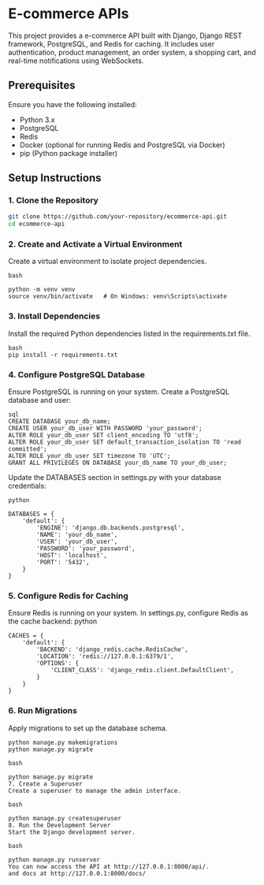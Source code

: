 # E-commerce APIs

This project provides a e-commerce API built with Django, Django REST framework, PostgreSQL, and Redis for caching. It includes user authentication, product management, an order system, a shopping cart, and real-time notifications using WebSockets.

## Prerequisites

Ensure you have the following installed:

- Python 3.x
- PostgreSQL
- Redis
- Docker (optional for running Redis and PostgreSQL via Docker)
- pip (Python package installer)

## Setup Instructions

### 1. Clone the Repository

```bash
git clone https://github.com/your-repository/ecommerce-api.git
cd ecommerce-api
```

### 2. Create and Activate a Virtual Environment
Create a virtual environment to isolate project dependencies.
```
bash

python -m venv venv
source venv/bin/activate   # On Windows: venv\Scripts\activate
```
### 3. Install Dependencies
Install the required Python dependencies listed in the requirements.txt file.
```
bash
pip install -r requirements.txt
```
### 4. Configure PostgreSQL Database
Ensure PostgreSQL is running on your system.
Create a PostgreSQL database and user:
```
sql
CREATE DATABASE your_db_name;
CREATE USER your_db_user WITH PASSWORD 'your_password';
ALTER ROLE your_db_user SET client_encoding TO 'utf8';
ALTER ROLE your_db_user SET default_transaction_isolation TO 'read committed';
ALTER ROLE your_db_user SET timezone TO 'UTC';
GRANT ALL PRIVILEGES ON DATABASE your_db_name TO your_db_user;
```
Update the DATABASES section in settings.py with your database credentials:
```
python

DATABASES = {
    'default': {
        'ENGINE': 'django.db.backends.postgresql',
        'NAME': 'your_db_name',
        'USER': 'your_db_user',
        'PASSWORD': 'your_password',
        'HOST': 'localhost',
        'PORT': '5432',
    }
}
```
### 5. Configure Redis for Caching
Ensure Redis is running on your system.
In settings.py, configure Redis as the cache backend:
python
```
CACHES = {
    'default': {
        'BACKEND': 'django_redis.cache.RedisCache',
        'LOCATION': 'redis://127.0.0.1:6379/1',
        'OPTIONS': {
            'CLIENT_CLASS': 'django_redis.client.DefaultClient',
        }
    }
}
```

### 6. Run Migrations
Apply migrations to set up the database schema.
```
python manage.py makemigrations
python manage.py migrate
```


```
bash

python manage.py migrate
7. Create a Superuser
Create a superuser to manage the admin interface.
```
```
bash

python manage.py createsuperuser
8. Run the Development Server
Start the Django development server.
```
```
bash

python manage.py runserver
You can now access the API at http://127.0.0.1:8000/api/.
and docs at http://127.0.0.1:8000/docs/
```
